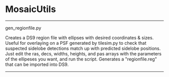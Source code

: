 # MosaicUtils


---
gen_regionfile.py


Creates a DS9 region file with ellipses with desired coordinates & sizes. Useful for overlaying on a PSF generated by tilesim.py
to check that suspected sidelobe detections match up with predicted sidelobe positions.
Just edit the ras, decs, widths, heights, and pas arrays with the parameters of the ellipeses you want, and run the script. Generates
a "regionfile.reg" that can be imported into DS9.


---

